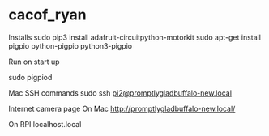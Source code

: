 # cacof_ryan

Installs
sudo pip3 install adafruit-circuitpython-motorkit
sudo apt-get install pigpio python-pigpio python3-pigpio

Run on start up

sudo pigpiod


Mac SSH commands
sudo ssh pi2@promptlygladbuffalo-new.local

Internet camera page
On Mac
http://promptlygladbuffalo-new.local/

On RPI
localhost.local


